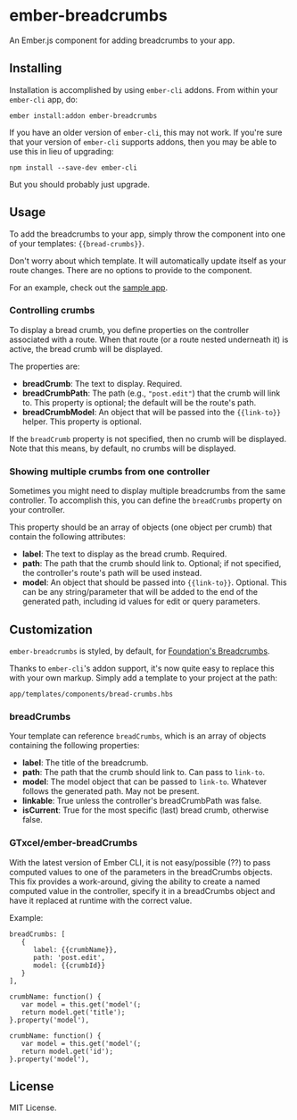 ember-breadcrumbs
=================

An Ember.js component for adding breadcrumbs to your app.

## Installing

Installation is accomplished by using `ember-cli` addons. From within your
`ember-cli` app, do:

```
ember install:addon ember-breadcrumbs
```

If you have an older version of `ember-cli`, this may not work. If you're sure that your version of `ember-cli` supports addons, then you may be able to use this in lieu of upgrading:

```
npm install --save-dev ember-cli
```

But you should probably just upgrade.

## Usage

To add the breadcrumbs to your app, simply throw the component into one of your
templates: `{{bread-crumbs}}`.

Don't worry about which template. It will automatically update itself as your
route changes. There are no options to provide to the component.

For an example, check out the
[sample app](https://github.com/chrisfarber/ember-breadcrumbs-sample-app).

### Controlling crumbs

To display a bread crumb, you define properties on the controller associated
with a route. When that route (or a route nested underneath it) is active, the
bread crumb will be displayed.

The properties are:
- **breadCrumb**: The text to display. Required.
- **breadCrumbPath**: The path (e.g., `"post.edit"`) that the crumb will link to.
  This property is optional; the default will be the route's path.
- **breadCrumbModel**: An object that will be passed into the `{{link-to}}` helper.
  This property is optional.

If the `breadCrumb` property is not specified, then no crumb will be displayed.
Note that this means, by default, no crumbs will be displayed.

### Showing multiple crumbs from one controller

Sometimes you might need to display multiple breadcrumbs from the same controller.
To accomplish this, you can define the `breadCrumbs` property on your controller.

This property should be an array of objects (one object per crumb) that contain
the following attributes:
- **label**: The text to display as the bread crumb. Required.
- **path**: The path that the crumb should link to. Optional; if not specified,
  the controller's route's path will be used instead.
- **model**: An object that should be passed into `{{link-to}}`. Optional.
  This can be any string/parameter that will be added to the end of the
  generated path, including id values for edit or query parameters.

## Customization

`ember-breadcrumbs` is styled, by default, for
[Foundation's Breadcrumbs](http://foundation.zurb.com/docs/components/breadcrumbs.html).

Thanks to `ember-cli`'s addon support, it's now quite easy to replace this with
your own markup. Simply add a template to your project at the path:

```
app/templates/components/bread-crumbs.hbs
```

### breadCrumbs
Your template can reference `breadCrumbs`, which is an array of objects containing
the following properties:

- **label**: The title of the breadcrumb.
- **path**: The path that the crumb should link to. Can pass to `link-to`.
- **model**: The model object that can be passed to `link-to`. Whatever follows the
  generated path. May not be present.
- **linkable**: True unless the controller's breadCrumbPath was false.
- **isCurrent**: True for the most specific (last) bread crumb, otherwise false.

### GTxcel/ember-breadCrumbs
With the latest version of Ember CLI, it is not easy/possible (??) to pass
computed values to one of the parameters in the breadCrumbs objects.  This
fix provides a work-around, giving the ability to create a named computed value
in the controller, specify it in a breadCrumbs object and have it replaced
at runtime with the correct value.

Example:

    breadCrumbs: [
       {
          label: {{crumbName}},
          path: 'post.edit',
          model: {{crumbId}}
       }
    ],

    crumbName: function() {
       var model = this.get('model'(;
       return model.get('title');
    }.property('model'),

    crumbName: function() {
       var model = this.get('model'(;
       return model.get('id');
    }.property('model'),


## License

MIT License.
